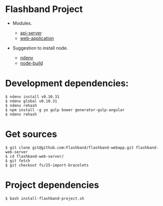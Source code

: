 Flashband Project
=========

*   Modules.
    * [api-server](https://github.com/Flashband/flashband-webapp/tree/fs/25-import-bracelets/api "api-server")
    * [web-application](https://github.com/Flashband/flashband-webapp/tree/fs/25-import-bracelets/web "web-application")

*   Suggestion to install node.
    * [ndenv](https://github.com/riywo/ndenv "ndenv")
    * [node-build](https://github.com/riywo/node-build "node-build")

Development dependencies:
==========
    $ ndenv install v0.10.31
    $ ndenv global v0.10.31
    $ ndenv rehash
    $ npm install -g yo gulp bower generator-gulp-angular
    $ ndenv rehash

Get sources
==========
    $ git clone git@github.com:Flashband/flashband-webapp.git flashband-web-server
    $ cd flashband-web-server/
    $ git fetch
    $ git checkout fs/25-import-bracelets

Project dependencies
==========
    $ bash install-flashband-project.sh
